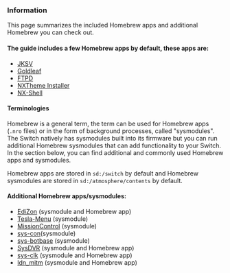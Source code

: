 ### **Information**

This page summarizes the included Homebrew apps and additional Homebrew you can check out.

#### The guide includes a few Homebrew apps by default, these apps are:

- [JKSV](jksv.md)
- [Goldleaf](goldleaf.md)
- [FTPD](ftpd.md)
- [NXTheme Installer](nxtheme-installer.md)
- [NX-Shell](nx-shell.md)

#### Terminologies

Homebrew is a general term, the term can be used for Homebrew apps (`.nro` files) or in the form of background processes, called "sysmodules". The Switch natively has sysmodules built into its firmware but you can run additional Homebrew sysmodules that can add functionality to your Switch. In the section below, you can find additional and commonly used Homebrew apps and sysmodules.

Homebrew apps are stored in `sd:/switch` by default and Homebrew sysmodules are stored in `sd:/atmosphere/contents` by default.

#### Additional Homebrew apps/sysmodules:

- [EdiZon](edizon.md) (sysmodule and Homebrew app)
- [Tesla-Menu](tesla-menu.md) (sysmodule)
- [MissionControl](mission-control.md) (sysmodule)
- [sys-con](sys-con.md)(sysmodule)
- [sys-botbase](sys-botbase.md) (sysmodule)
- [SysDVR](sysdvr.md) (sysmodule and Homebrew app)
- [sys-clk](sys-clk.md) (sysmodule and Homebrew app)
- [ldn_mitm](ldn_mitm.md) (sysmodule and Homebrew app)


